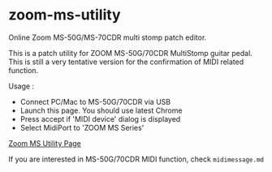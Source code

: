 # zoom-ms-utility
Online Zoom MS-50G/MS-70CDR multi stomp patch editor.

This is a patch utility for ZOOM MS-50G/70CDR MultiStomp guitar pedal.  
This is still a very tentative version for the confirmation of MIDI related function.

Usage :
* Connect PC/Mac to MS-50G/70CDR via USB
* Launch this page. You should use latest Chrome
* Press accept if 'MIDI device' dialog is displayed
* Select MidiPort to 'ZOOM MS Series'

[Zoom MS Utility Page](https://g200kg.github.io/zoom-ms-utility/)

If you are interested in MS-50G/70CDR MIDI function, check `midimessage.md`
